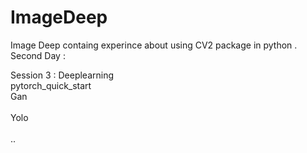 # ImageDeep  
Image Deep containg experince about using CV2 package in python .</br> 
Second Day :</br>       
      
  
 Session 3 : Deeplearning </br> 
      pytorch_quick_start </br> 
 Gan</br>   
 Yolo </br>   
 .. 
 
